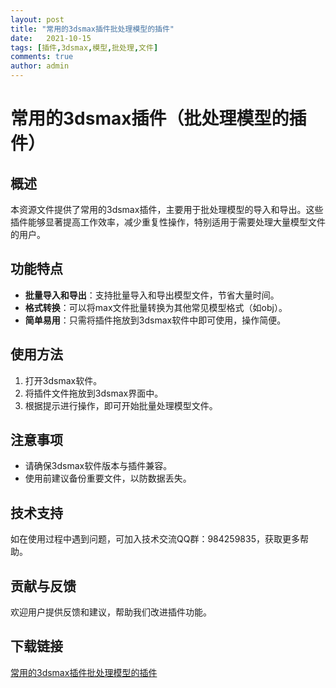```yaml
---
layout: post
title: "常用的3dsmax插件批处理模型的插件"
date:   2021-10-15
tags: [插件,3dsmax,模型,批处理,文件]
comments: true
author: admin
---
```

# 常用的3dsmax插件（批处理模型的插件）

## 概述
本资源文件提供了常用的3dsmax插件，主要用于批处理模型的导入和导出。这些插件能够显著提高工作效率，减少重复性操作，特别适用于需要处理大量模型文件的用户。

## 功能特点
- **批量导入和导出**：支持批量导入和导出模型文件，节省大量时间。
- **格式转换**：可以将max文件批量转换为其他常见模型格式（如obj）。
- **简单易用**：只需将插件拖放到3dsmax软件中即可使用，操作简便。

## 使用方法
1. 打开3dsmax软件。
2. 将插件文件拖放到3dsmax界面中。
3. 根据提示进行操作，即可开始批量处理模型文件。

## 注意事项
- 请确保3dsmax软件版本与插件兼容。
- 使用前建议备份重要文件，以防数据丢失。

## 技术支持
如在使用过程中遇到问题，可加入技术交流QQ群：984259835，获取更多帮助。

## 贡献与反馈
欢迎用户提供反馈和建议，帮助我们改进插件功能。

## 下载链接

[常用的3dsmax插件批处理模型的插件](https://pan.quark.cn/s/527d5ea8659e)